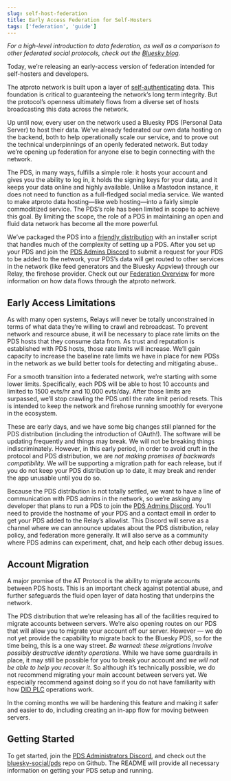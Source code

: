 ```yaml
---
slug: self-host-federation
title: Early Access Federation for Self-Hosters
tags: ['federation', 'guide']
---
```


_For a high-level introduction to data federation, as well as a comparison to other federated social protocols, check out the [Bluesky blog](https://bsky.social/about/blog/02-22-2024-open-social-web)._

Today, we’re releasing an early-access version of federation intended for self-hosters and developers.

The atproto network is built upon a layer of [self-authenticating](https://bsky.social/about/blog/3-6-2022-a-self-authenticating-social-protocol) data. This foundation is critical to guaranteeing the network’s long term integrity. But the protocol’s openness ultimately flows from a diverse set of hosts broadcasting this data across the network.

Up until now, every user on the network used a Bluesky PDS (Personal Data Server) to host their data. We’ve already federated our own data hosting on the backend, both to help operationally scale our service, and to prove out the technical underpinnings of an openly federated network. But today we’re opening up federation for anyone else to begin connecting with the network.

The PDS, in many ways, fulfills a simple role: it hosts your account and gives you the ability to log in, it holds the signing keys for your data, and it keeps your data online and highly available. Unlike a Mastodon instance, it does not need to function as a full-fledged social media service. We wanted to make atproto data hosting—like web hosting—into a fairly simple commoditized service. The PDS’s role has been limited in scope to achieve this goal. By limiting the scope, the role of a PDS in maintaining an open and fluid data network has become all the more powerful.

We’ve packaged the PDS into a [friendly distribution](https://github.com/bluesky-social/pds) with an installer script that handles much of the complexity of setting up a PDS. After you set up your PDS and join the [PDS Admins Discord](https://discord.gg/UWS6FFdhMe) to submit a request for your PDS to be added to the network, your PDS’s data will get routed to other services in the network (like feed generators and the Bluesky Appview) through our Relay, the firehose provider. Check out our [Federation Overview](https://bsky.social/about/blog/5-5-2023-federation-architecture) for more information on how data flows through the atproto network.

## Early Access Limitations

As with many open systems, Relays will never be totally unconstrained in terms of what data they’re willing to crawl and rebroadcast. To prevent network and resource abuse, it will be necessary to place rate limits on the PDS hosts that they consume data from. As trust and reputation is established with PDS hosts, those rate limits will increase. We’ll gain capacity to increase the baseline rate limits we have in place for new PDSs in the network as we build better tools for detecting and mitigating abuse..

For a smooth transition into a federated network, we’re starting with some lower limits. Specifically, each PDS will be able to host 10 accounts and limited to 1500 evts/hr and 10,000 evts/day. After those limits are surpassed, we’ll stop crawling the PDS until the rate limit period resets. This is intended to keep the network and firehose running smoothly for everyone in the ecosystem. 

These are early days, and we have some big changes still planned for the PDS distribution (including the introduction of OAuth!). The software will be updating frequently and things may break. We will not be breaking things indiscriminately. However, in this early period, in order to avoid cruft in the protocol and PDS distribution, we are _not making promises of backwards compatibility._ We _will_ be supporting a migration path for each release, but if you do not keep your PDS distribution up to date, it may break and render the app unusable until you do so. 

Because the PDS distribution is not totally settled, we want to have a line of communication with PDS admins in the network, so we’re asking any developer that plans to run a PDS to join the [PDS Admins Discord](https://discord.gg/UWS6FFdhMe). You’ll need to provide the hostname of your PDS and a contact email in order to get your PDS added to the Relay’s allowlist. This Discord will serve as a channel where we can announce updates about the PDS distribution, relay policy, and federation more generally. It will also serve as a community where PDS admins can experiment, chat, and help each other debug issues.

## Account Migration

A major promise of the AT Protocol is the ability to migrate accounts between PDS hosts. This is an important check against potential abuse, and further safeguards the fluid open layer of data hosting that underpins the network.

The PDS distribution that we’re releasing has all of the facilities required to migrate accounts between servers. We’re also opening routes on our PDS that will allow you to migrate your account off our server. However — we do not yet provide the capability to migrate back to the Bluesky PDS, so for the time being, this is a one way street. _Be warned: these migrations involve possibly destructive identity operations_. While we have some guardrails in place, it may still be possible for you to break your account and _we will not be able to help you recover it_. So although it’s technically possible, we do not recommend migrating your main account between servers yet. We especially recommend against doing so if you do not have familiarity with how [DID PLC](https://github.com/did-method-plc/did-method-plc) operations work. 

In the coming months we will be hardening this feature and making it safer and easier to do, including creating an in-app flow for moving between servers.

## Getting Started

To get started, join the [PDS Administrators Discord](https://discord.gg/UWS6FFdhMe), and check out the [bluesky-social/pds](https://github.com/bluesky-social/pds) repo on Github. The README will provide all necessary information on getting your PDS setup and running.
